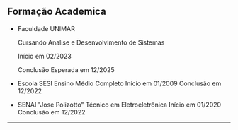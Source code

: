 ## Formação Academica 
- Faculdade UNIMAR

    Cursando Analise e Desenvolvimento de Sistemas 
    
    Início em 02/2023
    
    Conclusão Esperada em 12/2025

- Escola SESI 
Ensino Médio Completo 
Início em 01/2009
Conclusão em 12/2022

- SENAI "Jose Polizotto" 
Técnico em Eletroeletrônica
Início em 01/2020
Conclusão em 12/2022 
---

